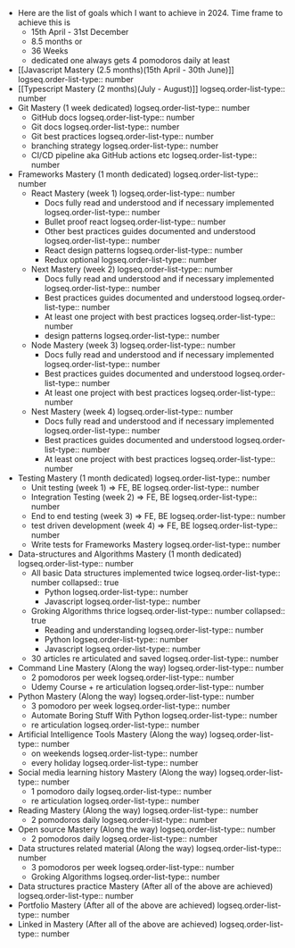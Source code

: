 - Here are the list of goals which I want to achieve in 2024. Time frame to achieve this is
	- 15th April - 31st December
	- 8.5 months or
	- 36 Weeks
	- dedicated one always gets 4 pomodoros daily at least
- [[Javascript Mastery (2.5 months)(15th April - 30th June)]]
  logseq.order-list-type:: number
- [[Typescript Mastery (2 months)(July - August)]]
  logseq.order-list-type:: number
- Git Mastery (1 week dedicated)
  logseq.order-list-type:: number
	- GitHub docs
	  logseq.order-list-type:: number
	- Git docs
	  logseq.order-list-type:: number
	- Git best practices
	  logseq.order-list-type:: number
	- branching strategy
	  logseq.order-list-type:: number
	- CI/CD pipeline aka GitHub actions etc
	  logseq.order-list-type:: number
- Frameworks Mastery (1 month dedicated)
  logseq.order-list-type:: number
	- React Mastery (week 1)
	  logseq.order-list-type:: number
		- Docs fully read and understood and if necessary implemented
		  logseq.order-list-type:: number
		- Bullet proof react
		  logseq.order-list-type:: number
		- Other best practices guides documented and understood
		  logseq.order-list-type:: number
		- React design patterns
		  logseq.order-list-type:: number
		- Redux optional
		  logseq.order-list-type:: number
	- Next Mastery (week 2)
	  logseq.order-list-type:: number
		- Docs fully read and understood and if necessary implemented
		  logseq.order-list-type:: number
		- Best practices guides documented and understood
		  logseq.order-list-type:: number
		- At least one project with best practices
		  logseq.order-list-type:: number
		- design patterns
		  logseq.order-list-type:: number
	- Node Mastery (week 3)
	  logseq.order-list-type:: number
		- Docs fully read and understood and if necessary implemented
		  logseq.order-list-type:: number
		- Best practices guides documented and understood
		  logseq.order-list-type:: number
		- At least one project with best practices
		  logseq.order-list-type:: number
	- Nest Mastery (week 4)
	  logseq.order-list-type:: number
		- Docs fully read and understood and if necessary implemented
		  logseq.order-list-type:: number
		- Best practices guides documented and understood
		  logseq.order-list-type:: number
		- At least one project with best practices
		  logseq.order-list-type:: number
- Testing Mastery (1 month dedicated)
  logseq.order-list-type:: number
	- Unit testing (week 1) => FE, BE
	  logseq.order-list-type:: number
	- Integration Testing (week 2) => FE, BE
	  logseq.order-list-type:: number
	- End to end testing (week 3) => FE, BE
	  logseq.order-list-type:: number
	- test driven development (week 4) => FE, BE
	  logseq.order-list-type:: number
	- Write tests for Frameworks Mastery
	  logseq.order-list-type:: number
- Data-structures and Algorithms Mastery (1 month dedicated)
  logseq.order-list-type:: number
	- All basic Data structures implemented twice
	  logseq.order-list-type:: number
	  collapsed:: true
		- Python
		  logseq.order-list-type:: number
		- Javascript
		  logseq.order-list-type:: number
	- Groking Algorithms thrice
	  logseq.order-list-type:: number
	  collapsed:: true
		- Reading and understanding
		  logseq.order-list-type:: number
		- Python
		  logseq.order-list-type:: number
		- Javascript
		  logseq.order-list-type:: number
	- 30 articles re articulated and saved
	  logseq.order-list-type:: number
- Command Line Mastery (Along the way)
  logseq.order-list-type:: number
	- 2 pomodoros per week
	  logseq.order-list-type:: number
	- Udemy Course + re articulation
	  logseq.order-list-type:: number
- Python Mastery (Along the way)
  logseq.order-list-type:: number
	- 3 pomodoro per week
	  logseq.order-list-type:: number
	- Automate Boring Stuff With Python
	  logseq.order-list-type:: number
	- re articulation
	  logseq.order-list-type:: number
- Artificial Intelligence Tools Mastery (Along the way)
  logseq.order-list-type:: number
	- on weekends
	  logseq.order-list-type:: number
	- every holiday
	  logseq.order-list-type:: number
- Social media learning history Mastery (Along the way)
  logseq.order-list-type:: number
	- 1 pomodoro daily
	  logseq.order-list-type:: number
	- re articulation
	  logseq.order-list-type:: number
- Reading Mastery (Along the way)
  logseq.order-list-type:: number
	- 2 pomodoros daily
	  logseq.order-list-type:: number
- Open source Mastery  (Along the way)
  logseq.order-list-type:: number
	- 2 pomodoros daily
	  logseq.order-list-type:: number
- Data structures related material (Along the way)
  logseq.order-list-type:: number
	- 3 pomodoros per week
	  logseq.order-list-type:: number
	- Groking Algorithms
	  logseq.order-list-type:: number
- Data structures practice Mastery (After all of the above are achieved)
  logseq.order-list-type:: number
- Portfolio Mastery (After all of the above are achieved)
  logseq.order-list-type:: number
- Linked in Mastery (After all of the above are achieved)
  logseq.order-list-type:: number
